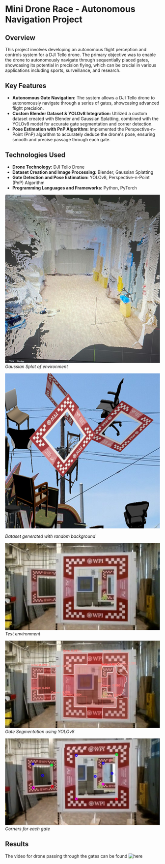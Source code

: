 # Mini Drone Race - Autonomous Navigation Project

## Overview
This project involves developing an  autonomous flight perception and controls system for a DJI Tello drone. The primary objective was to enable the drone to autonomously navigate through sequentially placed gates, showcasing its potential in precision flying, which can be crucial in various applications including sports, surveillance, and research.

## Key Features
- **Autonomous Gate Navigation:** The system allows a DJI Tello drone to autonomously navigate through a series of gates, showcasing advanced flight precision.
- **Custom Blender Dataset & YOLOv8 Integration:** Utilized a custom dataset created with Blender and Gaussian Splatting, combined with the YOLOv8 model for accurate gate segmentation and corner detection.
- **Pose Estimation with PnP Algorithm:** Implemented the Perspective-n-Point (PnP) algorithm to accurately deduce the drone's pose, ensuring smooth and precise passage through each gate.

## Technologies Used
- **Drone Technology:** DJI Tello Drone
- **Dataset Creation and Image Processing:** Blender, Gaussian Splatting
- **Gate Detection and Pose Estimation:** YOLOv8, Perspective-n-Point (PnP) Algorithm
- **Programming Languages and Frameworks:** Python, PyTorch

![Gate Navigation](https://github.com/mayankbansal82/Mini-Drone-Race/blob/main/Images/GaussianSplat.jpeg)
*Gaussian Splat of environment*

![Gate Navigation](https://github.com/mayankbansal82/Mini-Drone-Race/blob/main/Images/Background.png)

*Dataset generated with random background*

![YOLOv8 Segmentation](https://github.com/mayankbansal82/Mini-Drone-Race/blob/main/Images/im.jpeg)
*Test environment*

![YOLOv8 Segmentation](https://github.com/mayankbansal82/Mini-Drone-Race/blob/main/Images/yolo.jpg)
*Gate Segmentation using YOLOv8*

![Pose Estimation](https://github.com/mayankbansal82/Mini-Drone-Race/blob/main/Images/Corners.png)
*Corners for each gate*

## Results

The video for drone passing through the gates can be found ![here](path/to/drone-racing-success-image.jpg)


